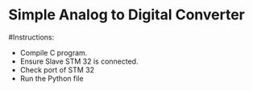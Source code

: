 # Simple Analog to Digital Converter

#Instructions:
- Compile C program.
- Ensure Slave STM 32 is connected.
- Check port of STM 32
- Run the Python file
